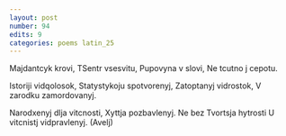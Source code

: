```yaml
---
layout: post
number: 94
edits: 9
categories: poems latin_25
---
```


Majdantcyk krovi,
TSentr vsesvitu, 
Pupovyna v slovi,
Ne tcutno j cepotu.

Istoriji vidqolosok,
Statystykoju spotvorenyj,
Zatoptanyj vidrostok,
V zarodku zamordovanyj.

Narodxenyj dlja vitcnosti,
Xyttja pozbavlenyj.
Ne bez Tvortsja hytrosti
U vitcnistj vidpravlenyj.
(Avelj)
